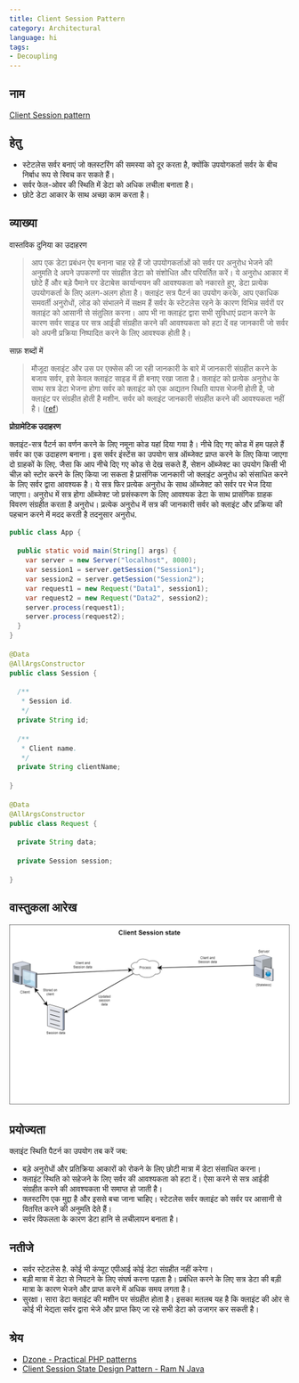 ```yaml
---
title: Client Session Pattern
category: Architectural
language: hi
tags:
- Decoupling
---
```


## नाम

[Client Session pattern](https://dzone.com/articles/practical-php-patterns/practical-php-patterns-client)

## हेतु

- स्टेटलेस सर्वर बनाएं जो क्लस्टरिंग की समस्या को दूर करता है, क्योंकि उपयोगकर्ता सर्वर के बीच निर्बाध रूप से स्विच कर सकते हैं।
- सर्वर फेल-ओवर की स्थिति में डेटा को अधिक लचीला बनाता है।
- छोटे डेटा आकार के साथ अच्छा काम करता है।

## व्याख्या

वास्तविक दुनिया का उदाहरण

> आप एक डेटा प्रबंधन ऐप बनाना चाह रहे हैं जो उपयोगकर्ताओं को सर्वर पर अनुरोध भेजने की अनुमति दे
> अपने उपकरणों पर संग्रहीत डेटा को संशोधित और परिवर्तित करें। ये अनुरोध आकार में छोटे हैं और
> बड़े पैमाने पर डेटाबेस कार्यान्वयन की आवश्यकता को नकारते हुए, डेटा प्रत्येक उपयोगकर्ता के लिए अलग-अलग होता है।
> क्लाइंट सत्र पैटर्न का उपयोग करके, आप एकाधिक समवर्ती अनुरोधों, लोड को संभालने में सक्षम हैं
> सर्वर के स्टेटलेस रहने के कारण विभिन्न सर्वरों पर क्लाइंट को आसानी से संतुलित करना। आप भी ना
> क्लाइंट द्वारा सभी सुविधाएं प्रदान करने के कारण सर्वर साइड पर सत्र आईडी संग्रहीत करने की आवश्यकता को हटा दें
> वह जानकारी जो सर्वर को अपनी प्रक्रिया निष्पादित करने के लिए आवश्यक होती है।

साफ़ शब्दों में

> मौजूदा क्लाइंट और उस पर एक्सेस की जा रही जानकारी के बारे में जानकारी संग्रहीत करने के बजाय
> सर्वर, इसे केवल क्लाइंट साइड में ही बनाए रखा जाता है। क्लाइंट को प्रत्येक अनुरोध के साथ सत्र डेटा भेजना होगा
> सर्वर को क्लाइंट को एक अद्यतन स्थिति वापस भेजनी होती है, जो क्लाइंट पर संग्रहीत होती है
> मशीन. सर्वर को क्लाइंट जानकारी संग्रहीत करने की आवश्यकता नहीं है।
> ([ref](https://dzone.com/articles/practical-php-patterns/practical-php-patterns-client))

**प्रोग्रामेटिक उदाहरण**

क्लाइंट-सत्र पैटर्न का वर्णन करने के लिए नमूना कोड यहां दिया गया है। नीचे दिए गए कोड में हम पहले हैं
सर्वर का एक उदाहरण बनाना। इस सर्वर इंस्टेंस का उपयोग सत्र ऑब्जेक्ट प्राप्त करने के लिए किया जाएगा
दो ग्राहकों के लिए. जैसा कि आप नीचे दिए गए कोड से देख सकते हैं, सेशन ऑब्जेक्ट का उपयोग किसी भी चीज़ को स्टोर करने के लिए किया जा सकता है
प्रासंगिक जानकारी जो क्लाइंट अनुरोध को संसाधित करने के लिए सर्वर द्वारा आवश्यक है। ये सत्र
फिर प्रत्येक अनुरोध के साथ ऑब्जेक्ट को सर्वर पर भेज दिया जाएगा। अनुरोध में सत्र होगा
ऑब्जेक्ट जो प्रसंस्करण के लिए आवश्यक डेटा के साथ प्रासंगिक ग्राहक विवरण संग्रहीत करता है
अनुरोध। प्रत्येक अनुरोध में सत्र की जानकारी सर्वर को क्लाइंट और प्रक्रिया की पहचान करने में मदद करती है
तदनुसार अनुरोध.

```java
public class App {

  public static void main(String[] args) {
    var server = new Server("localhost", 8080);
    var session1 = server.getSession("Session1");
    var session2 = server.getSession("Session2");
    var request1 = new Request("Data1", session1);
    var request2 = new Request("Data2", session2);
    server.process(request1);
    server.process(request2);
  }
}

@Data
@AllArgsConstructor
public class Session {

  /**
   * Session id.
   */
  private String id;

  /**
   * Client name.
   */
  private String clientName;

}

@Data
@AllArgsConstructor
public class Request {

  private String data;

  private Session session;

}
```

## वास्तुकला आरेख

![alt text](../../../client-session/etc/session_state_pattern.png "Session State Pattern")

## प्रयोज्यता

क्लाइंट स्थिति पैटर्न का उपयोग तब करें जब:

- बड़े अनुरोधों और प्रतिक्रिया आकारों को रोकने के लिए छोटी मात्रा में डेटा संसाधित करना।
- क्लाइंट स्थिति को सहेजने के लिए सर्वर की आवश्यकता को हटा दें। ऐसा करने से सत्र आईडी संग्रहीत करने की आवश्यकता भी समाप्त हो जाती है।
- क्लस्टरिंग एक मुद्दा है और इससे बचा जाना चाहिए। स्टेटलेस सर्वर क्लाइंट को सर्वर पर आसानी से वितरित करने की अनुमति देते हैं।
- सर्वर विफलता के कारण डेटा हानि से लचीलापन बनाता है।

## नतीजे

- सर्वर स्टेटलेस है. कोई भी कंप्यूट एपीआई कोई डेटा संग्रहीत नहीं करेगा।
- बड़ी मात्रा में डेटा से निपटने के लिए संघर्ष करना पड़ता है। प्रबंधित करने के लिए सत्र डेटा की बड़ी मात्रा के कारण भेजने और प्राप्त करने में अधिक समय लगता है।
- सुरक्षा। सारा डेटा क्लाइंट की मशीन पर संग्रहीत होता है। इसका मतलब यह है कि क्लाइंट की ओर से कोई भी भेद्यता सर्वर द्वारा भेजे और प्राप्त किए जा रहे सभी डेटा को उजागर कर सकती है।


## श्रेय

- [Dzone - Practical PHP patterns](https://dzone.com/articles/practical-php-patterns/practical-php-patterns-client)
- [Client Session State Design Pattern - Ram N Java](https://www.youtube.com/watch?v=ycOSj9g41pc)
